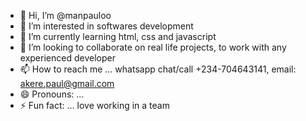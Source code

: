 - 👋 Hi, I’m @manpauloo
- 👀 I’m interested in softwares development
- 🌱 I’m currently learning html, css and javascript
- 💞️ I’m looking to collaborate on real life projects, to work with any experienced developer
- 📫 How to reach me ... whatsapp chat/call +234-704643141, email: akere.paul@gmail.com
- 😄 Pronouns: ...
- ⚡ Fun fact: ... love working in a team

<!---
manpauloo/manpauloo is a ✨ special ✨ repository because its `README.md` (this file) appears on your GitHub profile.
You can click the Preview link to take a look at your changes.
--->
